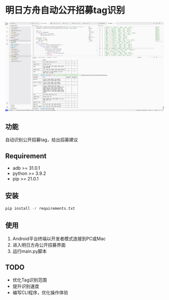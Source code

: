 # 明日方舟自动公开招募tag识别

![介绍](doc/description.jpg)

## 功能

自动识别公开招募tag，给出招募建议

## Requirement

- adb >= 31.0.1
- python >= 3.9.2
- pip >= 21.0.1

## 安装

```zsh
pip install -r requirements.txt
```

## 使用

1. Android平台终端以开发者模式连接到PC或Mac
2. 进入明日方舟公开招募界面
3. 运行main.py脚本

## TODO

- 优化Tag识别范围
- 提升识别速度
- 编写CLI程序，优化操作体验
